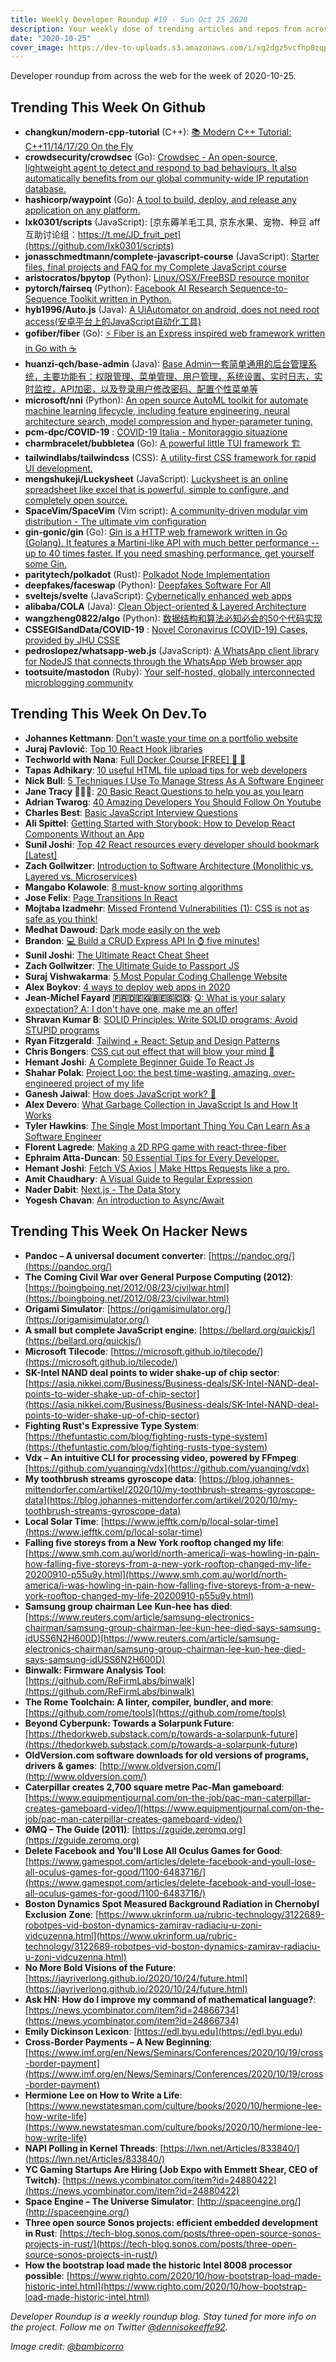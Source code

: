 ```yaml
---
title: Weekly Developer Roundup #19 - Sun Oct 25 2020
description: Your weekly dose of trending articles and repos from across the web!
date: "2020-10-25"
cover_image: https://dev-to-uploads.s3.amazonaws.com/i/xg2dgz5vcfhp0zqp92hk.png
---
```


Developer roundup from across the web for the week of 2020-10-25.

<Ad />

## Trending This Week On Github

- **changkun/modern-cpp-tutorial** (C++): [📚 Modern C++ Tutorial: C++11/14/17/20 On the Fly](https://github.com/changkun/modern-cpp-tutorial)
- **crowdsecurity/crowdsec** (Go): [Crowdsec - An open-source, lightweight agent to detect and respond to bad behaviours. It also automatically benefits from our global community-wide IP reputation database.](https://github.com/crowdsecurity/crowdsec)
- **hashicorp/waypoint** (Go): [A tool to build, deploy, and release any application on any platform.](https://github.com/hashicorp/waypoint)
- **lxk0301/scripts** (JavaScript): [京东薅羊毛工具, 京东水果、宠物、种豆 aff 互助讨论组：https://t.me/JD_fruit_pet](https://github.com/lxk0301/scripts)
- **jonasschmedtmann/complete-javascript-course** (JavaScript): [Starter files, final projects and FAQ for my Complete JavaScript course](https://github.com/jonasschmedtmann/complete-javascript-course)
- **aristocratos/bpytop** (Python): [Linux/OSX/FreeBSD resource monitor](https://github.com/aristocratos/bpytop)
- **pytorch/fairseq** (Python): [Facebook AI Research Sequence-to-Sequence Toolkit written in Python.](https://github.com/pytorch/fairseq)
- **hyb1996/Auto.js** (Java): [A UiAutomator on android, does not need root access(安卓平台上的JavaScript自动化工具)](https://github.com/hyb1996/Auto.js)
- **gofiber/fiber** (Go): [⚡️ Fiber is an Express inspired web framework written in Go with ☕️](https://github.com/gofiber/fiber)
- **huanzi-qch/base-admin** (Java): [Base Admin一套简单通用的后台管理系统，主要功能有：权限管理、菜单管理、用户管理，系统设置、实时日志，实时监控，API加密，以及登录用户修改密码、配置个性菜单等](https://github.com/huanzi-qch/base-admin)
- **microsoft/nni** (Python): [An open source AutoML toolkit for automate machine learning lifecycle, including feature engineering, neural architecture search, model compression and hyper-parameter tuning.](https://github.com/microsoft/nni)
- **pcm-dpc/COVID-19** : [COVID-19 Italia - Monitoraggio situazione](https://github.com/pcm-dpc/COVID-19)
- **charmbracelet/bubbletea** (Go): [A powerful little TUI framework 🏗](https://github.com/charmbracelet/bubbletea)
- **tailwindlabs/tailwindcss** (CSS): [A utility-first CSS framework for rapid UI development.](https://github.com/tailwindlabs/tailwindcss)
- **mengshukeji/Luckysheet** (JavaScript): [Luckysheet is an online spreadsheet like excel that is powerful, simple to configure, and completely open source.](https://github.com/mengshukeji/Luckysheet)
- **SpaceVim/SpaceVim** (Vim script): [A community-driven modular vim distribution - The ultimate vim configuration](https://github.com/SpaceVim/SpaceVim)
- **gin-gonic/gin** (Go): [Gin is a HTTP web framework written in Go (Golang). It features a Martini-like API with much better performance -- up to 40 times faster. If you need smashing performance, get yourself some Gin.](https://github.com/gin-gonic/gin)
- **paritytech/polkadot** (Rust): [Polkadot Node Implementation](https://github.com/paritytech/polkadot)
- **deepfakes/faceswap** (Python): [Deepfakes Software For All](https://github.com/deepfakes/faceswap)
- **sveltejs/svelte** (JavaScript): [Cybernetically enhanced web apps](https://github.com/sveltejs/svelte)
- **alibaba/COLA** (Java): [Clean Object-oriented & Layered Architecture](https://github.com/alibaba/COLA)
- **wangzheng0822/algo** (Python): [数据结构和算法必知必会的50个代码实现](https://github.com/wangzheng0822/algo)
- **CSSEGISandData/COVID-19** : [Novel Coronavirus (COVID-19) Cases, provided by JHU CSSE](https://github.com/CSSEGISandData/COVID-19)
- **pedroslopez/whatsapp-web.js** (JavaScript): [A WhatsApp client library for NodeJS that connects through the WhatsApp Web browser app](https://github.com/pedroslopez/whatsapp-web.js)
- **tootsuite/mastodon** (Ruby): [Your self-hosted, globally interconnected microblogging community](https://github.com/tootsuite/mastodon)

<Ad />

## Trending This Week On Dev.To

- **Johannes Kettmann**: [Don't waste your time on a portfolio website](https://dev.to/jkettmann/don-t-waste-your-time-on-a-portfolio-website-314b)
- **Juraj Pavlović**: [Top 10 React Hook libraries](https://dev.to/bornfightcompany/top-10-react-hook-libraries-4065)
- **Techworld with Nana**: [Full Docker Course [FREE] 🎉 🐳](https://dev.to/techworld_with_nana/full-docker-course-free-4hl3)
- **Tapas Adhikary**: [10 useful HTML file upload tips for web developers](https://dev.to/atapas/10-useful-html-file-upload-tips-for-web-developers-2d1d)
- **Nick Bull**: [5 Techniques I Use To Manage Stress As A Software Engineer](https://dev.to/nickbulljs/5-techniques-i-use-to-manage-stress-as-a-software-engineer-2o2n)
- **Jane Tracy 👩🏽‍💻**: [20 Basic React Questions to help you as you learn](https://dev.to/tracycss/20-basic-react-questions-to-help-you-as-you-learn-5eih)
- **Adrian Twarog**: [40 Amazing Developers You Should Follow On Youtube](https://dev.to/adriantwarog/40-amazing-developers-you-should-follow-on-youtube-5bhh)
- **Charles Best**: [Basic JavaScript Interview Questions](https://dev.to/dverybest/basic-javascript-interview-questions-3491)
- **Ali Spittel**: [Getting Started with Storybook: How to Develop React Components Without an App](https://dev.to/aspittel/getting-started-with-storybook-how-to-develop-react-components-without-an-app-3l8c)
- **Sunil Joshi**: [Top 42 React resources every developer should bookmark [Latest]](https://dev.to/suniljoshi19/top-42-react-resources-every-developer-should-bookmark-latest-24pb)
- **Zach Gollwitzer**: [Introduction to Software Architecture (Monolithic vs. Layered vs. Microservices)](https://dev.to/zachgoll/introduction-to-software-architecture-monolithic-vs-layered-vs-microservices-452)
- **Mangabo  Kolawole**: [8 must-know sorting algorithms](https://dev.to/koladev/8-must-know-sorting-algorithms-5ja)
- **Jose Felix**: [Page Transitions In React](https://dev.to/joserfelix/page-transitions-in-react-1c8g)
- **Mojtaba Izadmehr**: [Missed Frontend Vulnerabilities (1): CSS is not as safe as you think!](https://dev.to/mizadmehr/missed-frontend-vulnerabilities-1-css-is-not-as-safe-as-you-think-3l64)
- **Medhat Dawoud**: [Dark mode easily on the web](https://dev.to/medhatdawoud/dark-mode-easily-on-the-web-5h6a)
- **Brandon**: [💻 Build a CRUD Express API In ⌚ five minutes!](https://dev.to/brandonkylebailey/build-a-crud-express-api-in-five-minutes-42oc)
- **Sunil Joshi**: [The Ultimate React Cheat Sheet](https://dev.to/suniljoshi19/the-ultimate-react-cheat-sheet-3man)
- **Zach Gollwitzer**: [The Ultimate Guide to Passport JS](https://dev.to/zachgoll/the-ultimate-guide-to-passport-js-k2l)
- **Suraj Vishwakarma**: [5 Most Popular Coding Challenge Website](https://dev.to/surajsrv11/5-most-popular-coding-challenge-website-4bh4)
- **Alex Boykov**: [4 ways to deploy web apps in 2020](https://dev.to/alex_boykov/4-ways-to-deploy-web-apps-in-2020-4ch3)
- **Jean-Michel Fayard 🇫🇷🇩🇪🇬🇧🇪🇸🇨🇴**: [Q: What is your salary expectation? A: I don't have one, make me an offer!](https://dev.to/jmfayard/what-is-your-salary-expectation-a-i-don-t-have-one-make-me-an-offer-2jaf)
- **Shravan Kumar B**: [SOLID Principles: Write SOLID programs; Avoid STUPID programs](https://dev.to/imshravan/solid-principles-write-solid-programs-avoid-stupid-programs-508h)
- **Ryan Fitzgerald**: [Tailwind + React: Setup and Design Patterns](https://dev.to/rfitz/tailwind-react-setup-and-design-patterns-f7o)
- **Chris Bongers**: [CSS cut out effect that will blow your mind 🤯](https://dev.to/dailydevtips1/css-cut-out-effect-that-will-blow-your-mind-57a5)
- **Hemant Joshi**: [A Complete Beginner Guide To  React Js](https://dev.to/hj/a-complete-beginner-guide-to-react-js-202a)
- **Shahar Polak**: [Project Loo: the best time-wasting, amazing, over-engineered project of my life](https://dev.to/polakshahar/project-loo-the-best-time-wasting-amazing-over-engineered-project-of-my-life-37m7)
- **Ganesh Jaiwal**: [How does JavaScript work? 🤔](https://dev.to/ganeshjaiwal/how-does-javascript-work-45oc)
- **Alex Devero**: [What Garbage Collection in JavaScript Is and How It Works](https://dev.to/alexdevero/what-garbage-collection-in-javascript-is-and-how-it-works-4om6)
- **Tyler Hawkins**: [The Single Most Important Thing You Can Learn As a Software Engineer](https://dev.to/thawkin3/the-single-most-important-thing-you-can-learn-as-a-software-engineer-26ig)
- **Florent Lagrede**: [Making a 2D RPG game with react-three-fiber](https://dev.to/flagrede/making-a-2d-rpg-game-with-react-tree-fiber-4af1)
- **Ephraim Atta-Duncan**: [50 Essential Tips for Every Developer.](https://dev.to/dephraiim/50-essential-tips-for-every-developer-4f7)
- **Hemant Joshi**: [Fetch VS Axios | Make Https Requests like a pro.](https://dev.to/hj/fetch-vs-axios-make-https-requests-like-a-pro-4170)
- **Amit Chaudhary**: [A Visual Guide to Regular Expression](https://dev.to/amitness/a-visual-guide-to-regular-expression-i3)
- **Nader Dabit**: [Next.js - The Data Story](https://dev.to/dabit3/next-js-the-data-story-2b0d)
- **Yogesh Chavan**: [An introduction to Async/Await](https://dev.to/myogeshchavan97/an-introduction-to-async-await-41c8)

<Ad />

## Trending This Week On Hacker News

- **Pandoc – A universal document converter**: [https://pandoc.org/](https://pandoc.org/)
- **The Coming Civil War over General Purpose Computing (2012)**: [https://boingboing.net/2012/08/23/civilwar.html](https://boingboing.net/2012/08/23/civilwar.html)
- **Origami Simulator**: [https://origamisimulator.org/](https://origamisimulator.org/)
- **A small but complete JavaScript engine**: [https://bellard.org/quickjs/](https://bellard.org/quickjs/)
- **Microsoft Tilecode**: [https://microsoft.github.io/tilecode/](https://microsoft.github.io/tilecode/)
- **SK-Intel NAND deal points to wider shake-up of chip sector**: [https://asia.nikkei.com/Business/Business-deals/SK-Intel-NAND-deal-points-to-wider-shake-up-of-chip-sector](https://asia.nikkei.com/Business/Business-deals/SK-Intel-NAND-deal-points-to-wider-shake-up-of-chip-sector)
- **Fighting Rust's Expressive Type System**: [https://thefuntastic.com/blog/fighting-rusts-type-system](https://thefuntastic.com/blog/fighting-rusts-type-system)
- **Vdx – An intuitive CLI for processing video, powered by FFmpeg**: [https://github.com/yuanqing/vdx](https://github.com/yuanqing/vdx)
- **My toothbrush streams gyroscope data**: [https://blog.johannes-mittendorfer.com/artikel/2020/10/my-toothbrush-streams-gyroscope-data](https://blog.johannes-mittendorfer.com/artikel/2020/10/my-toothbrush-streams-gyroscope-data)
- **Local Solar Time**: [https://www.jefftk.com/p/local-solar-time](https://www.jefftk.com/p/local-solar-time)
- **Falling five storeys from a New York rooftop changed my life**: [https://www.smh.com.au/world/north-america/i-was-howling-in-pain-how-falling-five-storeys-from-a-new-york-rooftop-changed-my-life-20200910-p55u9y.html](https://www.smh.com.au/world/north-america/i-was-howling-in-pain-how-falling-five-storeys-from-a-new-york-rooftop-changed-my-life-20200910-p55u9y.html)
- **Samsung group chairman Lee Kun-hee has died**: [https://www.reuters.com/article/samsung-electronics-chairman/samsung-group-chairman-lee-kun-hee-died-says-samsung-idUSS6N2H600D](https://www.reuters.com/article/samsung-electronics-chairman/samsung-group-chairman-lee-kun-hee-died-says-samsung-idUSS6N2H600D)
- **Binwalk: Firmware Analysis Tool**: [https://github.com/ReFirmLabs/binwalk](https://github.com/ReFirmLabs/binwalk)
- **The Rome Toolchain: A linter, compiler, bundler, and more**: [https://github.com/rome/tools](https://github.com/rome/tools)
- **Beyond Cyberpunk: Towards a Solarpunk Future**: [https://thedorkweb.substack.com/p/towards-a-solarpunk-future](https://thedorkweb.substack.com/p/towards-a-solarpunk-future)
- **OldVersion.com software downloads for old versions of programs, drivers & games**: [http://www.oldversion.com/](http://www.oldversion.com/)
- **Caterpillar creates 2,700 square metre Pac-Man gameboard**: [https://www.equipmentjournal.com/on-the-job/pac-man-caterpillar-creates-gameboard-video/](https://www.equipmentjournal.com/on-the-job/pac-man-caterpillar-creates-gameboard-video/)
- **ØMQ – The Guide (2011)**: [https://zguide.zeromq.org](https://zguide.zeromq.org)
- **Delete Facebook and You'll Lose All Oculus Games for Good**: [https://www.gamespot.com/articles/delete-facebook-and-youll-lose-all-oculus-games-for-good/1100-6483716/](https://www.gamespot.com/articles/delete-facebook-and-youll-lose-all-oculus-games-for-good/1100-6483716/)
- **Boston Dynamics Spot Measured Background Radiation in Chernobyl Exclusion Zone**: [https://www.ukrinform.ua/rubric-technology/3122689-robotpes-vid-boston-dynamics-zamirav-radiaciu-u-zoni-vidcuzenna.html](https://www.ukrinform.ua/rubric-technology/3122689-robotpes-vid-boston-dynamics-zamirav-radiaciu-u-zoni-vidcuzenna.html)
- **No More Bold Visions of the Future**: [https://jayriverlong.github.io/2020/10/24/future.html](https://jayriverlong.github.io/2020/10/24/future.html)
- **Ask HN: How do I improve my command of mathematical language?**: [https://news.ycombinator.com/item?id=24866734](https://news.ycombinator.com/item?id=24866734)
- **Emily Dickinson Lexicon**: [https://edl.byu.edu](https://edl.byu.edu)
- **Cross-Border Payments – A New Beginning**: [https://www.imf.org/en/News/Seminars/Conferences/2020/10/19/cross-border-payment](https://www.imf.org/en/News/Seminars/Conferences/2020/10/19/cross-border-payment)
- **Hermione Lee on How to Write a Life**: [https://www.newstatesman.com/culture/books/2020/10/hermione-lee-how-write-life](https://www.newstatesman.com/culture/books/2020/10/hermione-lee-how-write-life)
- **NAPI Polling in Kernel Threads**: [https://lwn.net/Articles/833840/](https://lwn.net/Articles/833840/)
- **YC Gaming Startups Are Hiring (Job Expo with Emmett Shear, CEO of Twitch)**: [https://news.ycombinator.com/item?id=24880422](https://news.ycombinator.com/item?id=24880422)
- **Space Engine – The Universe Simulator**: [http://spaceengine.org/](http://spaceengine.org/)
- **Three open source Sonos projects: efficient embedded development in Rust**: [https://tech-blog.sonos.com/posts/three-open-source-sonos-projects-in-rust/](https://tech-blog.sonos.com/posts/three-open-source-sonos-projects-in-rust/)
- **How the bootstrap load made the historic Intel 8008 processor possible**: [https://www.righto.com/2020/10/how-bootstrap-load-made-historic-intel.html](https://www.righto.com/2020/10/how-bootstrap-load-made-historic-intel.html)

_Developer Roundup is a weekly roundup blog. Stay tuned for more info on the project. Follow me on Twitter [@dennisokeeffe92](https://twitter.com/dennisokeeffe92)._

_Image credit: [@bambicorro](https://unsplash.com/@bambicorro)_